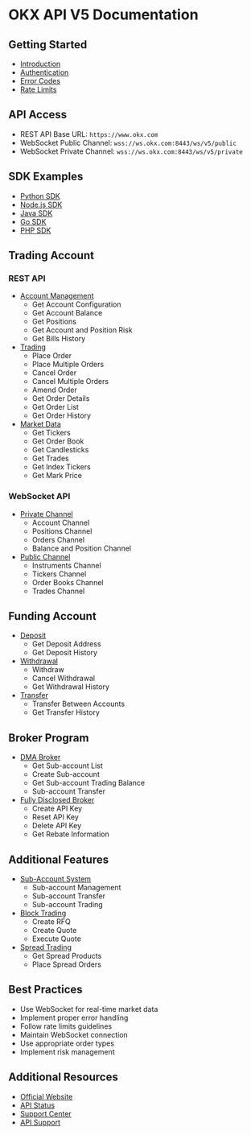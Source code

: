 # OKX API V5 Documentation

## Getting Started
- [Introduction](./docs/introduction.md)
- [Authentication](./docs/authentication.md)
- [Error Codes](./docs/error-codes.md)
- [Rate Limits](./docs/rate-limits.md)

## API Access
- REST API Base URL: `https://www.okx.com`
- WebSocket Public Channel: `wss://ws.okx.com:8443/ws/v5/public`
- WebSocket Private Channel: `wss://ws.okx.com:8443/ws/v5/private`

## SDK Examples
- [Python SDK](./docs/sdk/python.md)
- [Node.js SDK](./docs/sdk/nodejs.md)
- [Java SDK](./docs/sdk/java.md)
- [Go SDK](./docs/sdk/go.md)
- [PHP SDK](./docs/sdk/php.md)

## Trading Account
### REST API
- [Account Management](./docs/trading/account.md)
  - Get Account Configuration
  - Get Account Balance
  - Get Positions
  - Get Account and Position Risk
  - Get Bills History
- [Trading](./docs/trading/trade.md)
  - Place Order
  - Place Multiple Orders
  - Cancel Order
  - Cancel Multiple Orders
  - Amend Order
  - Get Order Details
  - Get Order List
  - Get Order History
- [Market Data](./docs/trading/market.md)
  - Get Tickers
  - Get Order Book
  - Get Candlesticks
  - Get Trades
  - Get Index Tickers
  - Get Mark Price

### WebSocket API
- [Private Channel](./docs/trading/ws-private.md)
  - Account Channel
  - Positions Channel
  - Orders Channel
  - Balance and Position Channel
- [Public Channel](./docs/trading/ws-public.md)
  - Instruments Channel
  - Tickers Channel
  - Order Books Channel
  - Trades Channel

## Funding Account
- [Deposit](./docs/funding/deposit.md)
  - Get Deposit Address
  - Get Deposit History
- [Withdrawal](./docs/funding/withdrawal.md)
  - Withdraw
  - Cancel Withdrawal
  - Get Withdrawal History
- [Transfer](./docs/funding/transfer.md)
  - Transfer Between Accounts
  - Get Transfer History

## Broker Program
- [DMA Broker](./docs/broker/dma.md)
  - Get Sub-account List
  - Create Sub-account
  - Get Sub-account Trading Balance
  - Sub-account Transfer
- [Fully Disclosed Broker](./docs/broker/fd.md)
  - Create API Key
  - Reset API Key
  - Delete API Key
  - Get Rebate Information

## Additional Features
- [Sub-Account System](./docs/features/subaccount.md)
  - Sub-account Management
  - Sub-account Transfer
  - Sub-account Trading
- [Block Trading](./docs/features/block-trading.md)
  - Create RFQ
  - Create Quote
  - Execute Quote
- [Spread Trading](./docs/features/spread-trading.md)
  - Get Spread Products
  - Place Spread Orders

## Best Practices
- Use WebSocket for real-time market data
- Implement proper error handling
- Follow rate limits guidelines
- Maintain WebSocket connection
- Use appropriate order types
- Implement risk management

## Additional Resources
- [Official Website](https://www.okx.com)
- [API Status](https://www.okx.com/status)
- [Support Center](https://www.okx.com/support-center)
- [API Support](https://www.okx.com/support-center/api-support)